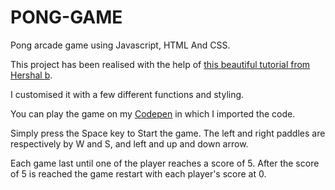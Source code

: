 # PONG-GAME
Pong arcade game using Javascript, HTML And CSS.

This project has been realised with the help of [this beautiful tutorial from Hershal b](https://hershalb.com/how-to-make-pong-with-javascript/).

I customised it with a few different functions and styling.

You can play the game on my [Codepen](https://codepen.io/Dacelo/full/XWaMKMx)
 in which I imported the code.
 
Simply press the Space key to Start the game.
The left and right paddles are respectively by W and S, and left and up and down arrow.

Each game last until one of the player reaches a score of 5. 
After the score of 5 is reached the game restart with each player's score at 0.
